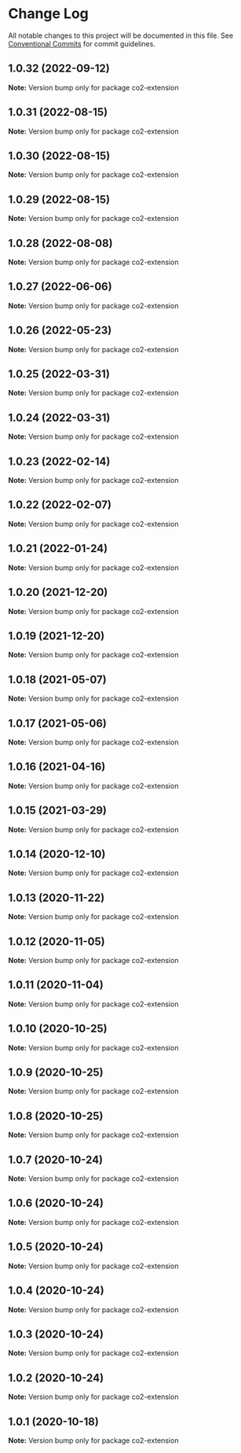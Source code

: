 # Change Log

All notable changes to this project will be documented in this file.
See [Conventional Commits](https://conventionalcommits.org) for commit guidelines.

## 1.0.32 (2022-09-12)

**Note:** Version bump only for package co2-extension





## 1.0.31 (2022-08-15)

**Note:** Version bump only for package co2-extension





## 1.0.30 (2022-08-15)

**Note:** Version bump only for package co2-extension





## 1.0.29 (2022-08-15)

**Note:** Version bump only for package co2-extension





## 1.0.28 (2022-08-08)

**Note:** Version bump only for package co2-extension





## 1.0.27 (2022-06-06)

**Note:** Version bump only for package co2-extension





## 1.0.26 (2022-05-23)

**Note:** Version bump only for package co2-extension





## 1.0.25 (2022-03-31)

**Note:** Version bump only for package co2-extension





## 1.0.24 (2022-03-31)

**Note:** Version bump only for package co2-extension





## 1.0.23 (2022-02-14)

**Note:** Version bump only for package co2-extension





## 1.0.22 (2022-02-07)

**Note:** Version bump only for package co2-extension





## 1.0.21 (2022-01-24)

**Note:** Version bump only for package co2-extension





## 1.0.20 (2021-12-20)

**Note:** Version bump only for package co2-extension





## 1.0.19 (2021-12-20)

**Note:** Version bump only for package co2-extension





## 1.0.18 (2021-05-07)

**Note:** Version bump only for package co2-extension





## 1.0.17 (2021-05-06)

**Note:** Version bump only for package co2-extension





## 1.0.16 (2021-04-16)

**Note:** Version bump only for package co2-extension





## 1.0.15 (2021-03-29)

**Note:** Version bump only for package co2-extension





## 1.0.14 (2020-12-10)

**Note:** Version bump only for package co2-extension





## 1.0.13 (2020-11-22)

**Note:** Version bump only for package co2-extension





## 1.0.12 (2020-11-05)

**Note:** Version bump only for package co2-extension





## 1.0.11 (2020-11-04)

**Note:** Version bump only for package co2-extension





## 1.0.10 (2020-10-25)

**Note:** Version bump only for package co2-extension





## 1.0.9 (2020-10-25)

**Note:** Version bump only for package co2-extension





## 1.0.8 (2020-10-25)

**Note:** Version bump only for package co2-extension





## 1.0.7 (2020-10-24)

**Note:** Version bump only for package co2-extension





## 1.0.6 (2020-10-24)

**Note:** Version bump only for package co2-extension





## 1.0.5 (2020-10-24)

**Note:** Version bump only for package co2-extension





## 1.0.4 (2020-10-24)

**Note:** Version bump only for package co2-extension





## 1.0.3 (2020-10-24)

**Note:** Version bump only for package co2-extension





## 1.0.2 (2020-10-24)

**Note:** Version bump only for package co2-extension





## 1.0.1 (2020-10-18)

**Note:** Version bump only for package co2-extension
